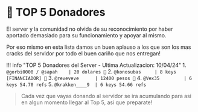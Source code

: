 # 🤑 TOP 5 Donadores

El server y la comunidad no olvida de su reconocimiento por haber aportado demasiado para su funcionamiento y apoyar al mismo.

Por eso mismo en esta lista damos un buen aplauso a los que son los mas cracks del servidor por todo el buen cariño que nos entregan!

!!! info "TOP 5 Donadores del Server - Ultima Actualizacion: 10/04/24"
	1. `@gorbi0000 / @sapah    | 20 dolares 🥇`
	2. `@konosubas	   | 8 keys [FINANCIADOR] 🥈`
	3. `@reveveve      | 12400 pesos 🥉`
	4. `@Vex35         | 6 keys 54.70 refs`
	5. `@krakken____9  | 6 keys 54.66 refs`

> Cada vez que vayas donando al servidor se ira acumulando para asi en algun momento llegar al Top 5, asi que preparate! 